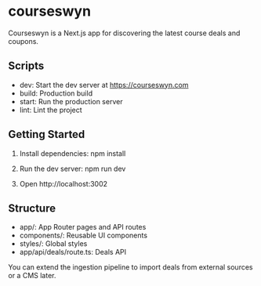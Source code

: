 # courseswyn

Courseswyn is a Next.js app for discovering the latest course deals and coupons.

## Scripts

- dev: Start the dev server at https://courseswyn.com
- build: Production build
- start: Run the production server
- lint: Lint the project

## Getting Started

1. Install dependencies:
   npm install

2. Run the dev server:
   npm run dev

3. Open http://localhost:3002

## Structure

- app/: App Router pages and API routes
- components/: Reusable UI components
- styles/: Global styles
- app/api/deals/route.ts: Deals API

You can extend the ingestion pipeline to import deals from external sources or a CMS later.

